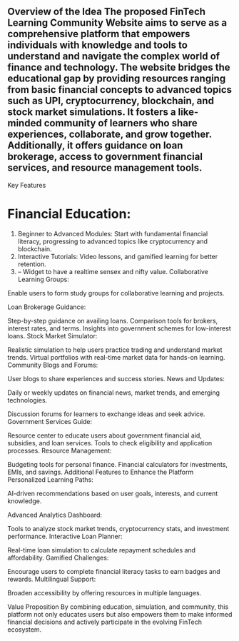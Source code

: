 Overview of the Idea
The proposed FinTech Learning Community Website aims to serve as a comprehensive platform that empowers individuals with knowledge and tools to understand and navigate the complex world of finance and technology. The website bridges the educational gap by providing resources ranging from basic financial concepts to advanced topics such as UPI, cryptocurrency, blockchain, and stock market simulations. It fosters a like-minded community of learners who share experiences, collaborate, and grow together. Additionally, it offers guidance on loan brokerage, access to government financial services, and resource management tools.
-----------------------------------------------------------------------
Key Features
# Financial Education:

1. Beginner to Advanced Modules: Start with fundamental financial literacy, progressing to advanced topics like cryptocurrency and blockchain.
2. Interactive Tutorials: Video lessons, and gamified learning for better retention.
3. – Widget to have a realtime sensex and nifty value.
Collaborative Learning Groups:

Enable users to form study groups for collaborative learning and projects.

Loan Brokerage Guidance:

Step-by-step guidance on availing loans.
Comparison tools for brokers, interest rates, and terms.
Insights into government schemes for low-interest loans.
Stock Market Simulator:

Realistic simulation to help users practice trading and understand market trends.
Virtual portfolios with real-time market data for hands-on learning.
Community Blogs and Forums:

User blogs to share experiences and success stories.
News and Updates:

Daily or weekly updates on financial news, market trends, and emerging technologies.


Discussion forums for learners to exchange ideas and seek advice.
Government Services Guide:

Resource center to educate users about government financial aid, subsidies, and loan services.
Tools to check eligibility and application processes.
Resource Management:

Budgeting tools for personal finance.
Financial calculators for investments, EMIs, and savings.
Additional Features to Enhance the Platform
Personalized Learning Paths:

AI-driven recommendations based on user goals, interests, and current knowledge.


Advanced Analytics Dashboard:

Tools to analyze stock market trends, cryptocurrency stats, and investment performance.
Interactive Loan Planner:

Real-time loan simulation to calculate repayment schedules and affordability.
Gamified Challenges:

Encourage users to complete financial literacy tasks to earn badges and rewards.
Multilingual Support:

Broaden accessibility by offering resources in multiple languages.


Value Proposition
By combining education, simulation, and community, this platform not only educates users but also empowers them to make informed financial decisions and actively participate in the evolving FinTech ecosystem.

